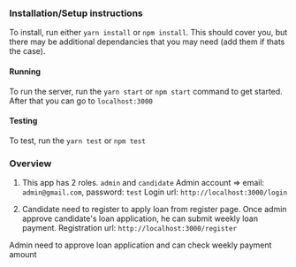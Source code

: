 ### Installation/Setup instructions

To install, run either `yarn install` or `npm install`.
This should cover you, but there may be additional dependancies that you may need (add them if thats the case).

#### Running

To run the server, run the `yarn start` or `npm start` command to get started. After that you can go to `localhost:3000`

#### Testing
To test, run the `yarn test` or `npm test`

### Overview

1. This app has 2 roles. `admin` and `candidate`
Admin account => email: `admin@gmail.com`, password: `test`
Login url: `http://localhost:3000/login`

2. Candidate need to register to apply loan from register page. Once admin approve candidate's loan application, he can submit weekly loan payment.
Registration url: `http://localhost:3000/register`

Admin need to approve loan application and can check weekly payment amount
